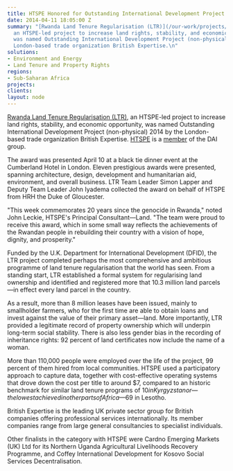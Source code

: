 ```yaml
---
title: HTSPE Honored for Outstanding International Development Project 2014
date: 2014-04-11 18:05:00 Z
summary: "[Rwanda Land Tenure Regularisation (LTR)](/our-work/projects/rwanda-support-land-tenure-regularisation),
  an HTSPE-led project to increase land rights, stability, and economic opportunity,
  was named Outstanding International Development Project (non-physical) 2014 by the
  London-based trade organization British Expertise.\n"
solutions:
- Environment and Energy
- Land Tenure and Property Rights
regions:
- Sub-Saharan Africa
projects: 
clients: 
layout: node
---
```


[Rwanda Land Tenure Regularisation (LTR)][1], an HTSPE-led project to increase land rights, stability, and economic opportunity, was named Outstanding International Development Project (non-physical) 2014 by the London-based trade organization British Expertise. [HTSPE][2] is a [member][3] of the DAI group.

The award was presented April 10 at a black tie dinner event at the Cumberland Hotel in London. Eleven prestigious awards were presented, spanning architecture, design, development and humanitarian aid, environment, and overall business. LTR Team Leader Simon Lapper and Deputy Team Leader John Iyadema collected the award on behalf of HTSPE from HRH the Duke of Gloucester.

"This week commemorates 20 years since the genocide in Rwanda," noted John Leckie, HTSPE's Principal Consultant—Land. "The team were proud to receive this award, which in some small way reflects the achievements of the Rwandan people in rebuilding their country with a vision of hope, dignity, and prosperity."

Funded by the U.K. Department for International Development (DFID), the LTR project completed perhaps the most comprehensive and ambitious programme of land tenure regularisation that the world has seen. From a standing start, LTR established a formal system for regularising land ownership and identified and registered more that 10.3 million land parcels—in effect every land parcel in the country.

As a result, more than 8 million leases have been issued, mainly to smallholder farmers, who for the first time are able to obtain loans and invest against the value of their primary asset—land. More importantly, LTR provided a legitimate record of property ownership which will underpin long-term social stability. There is also less gender bias in the recording of inheritance rights: 92 percent of land certificates now include the name of a woman.

More than 110,000 people were employed over the life of the project, 99 percent of them hired from local communities. HTSPE used a participatory approach to capture data, together with cost-effective operating systems that drove down the cost per title to around $7, compared to an historic benchmark for similar land tenure programs of $10 in Kyrgyzstan or—the lowest achieved in other parts of Africa—$69 in Lesotho.

British Expertise is the leading UK private sector group for British companies offering professional services internationally. Its member companies range from large general consultancies to specialist individuals.

Other finalists in the category with HTSPE were Cardno Emerging Markets (UK) Ltd for its Northern Uganda Agricultural Livelihoods Recovery Programme, and Coffey International Development for Kosovo Social Services Decentralisation.

[1]: /our-work/projects/rwanda-support-land-tenure-regularisation
[2]: http://www.htspe.com/
[3]: /news/dai-joins-forces-international-development-consultancy-htspe-ltd
